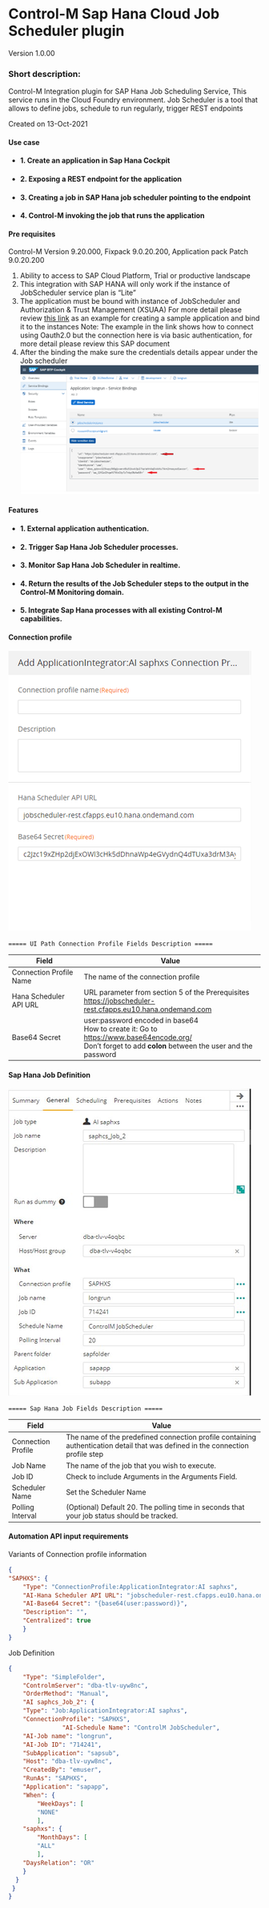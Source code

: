 # Control-M Sap Hana Cloud Job Scheduler plugin
Version 1.0.00

### Short description:
Control-M Integration plugin for SAP Hana Job Scheduling Service, This service runs in the Cloud Foundry environment.
Job Scheduler is a tool that allows to define jobs, schedule to run regularly, trigger REST endpoints

Created on 13-Oct-2021

#### Use case
* #### 1. Create an application in Sap Hana Cockpit 
* #### 2. Exposing a REST endpoint for the application  
* #### 3. Creating a job in SAP Hana job scheduler pointing to the endpoint
* #### 4. Control-M invoking the job that runs the application
  
#### Pre requisites

Control-M Version 9.20.000,
Fixpack 9.0.20.200,
Application pack Patch 9.0.20.200
1.	Ability to access to SAP Cloud Platform, Trial or productive landscape
3.	This integration with SAP HANA will only work if the instance of JobScheduler service plan is “Lite”
4.	The application must be bound with instance of JobScheduler and Authorization & Trust Management (XSUAA)
    For more detail please review [this link](https://blogs.sap.com/2020/04/23/using-job-scheduler-in-sap-cloud-platform-5-long-running-async-jobs/) as an example for creating a sample application and bind it to the instances 
    Note: The example in the link shows how to connect using Oauth2.0 but the connection here is via basic authentication, for more detail please review this SAP document 
5.	After the binding the make sure the credentials details appear under the Job scheduler
![connection](images/JobCredentials.png)

#### Features

* #### 1. External application authentication.
* #### 2. Trigger Sap Hana Job Scheduler processes.
* #### 3. Monitor Sap Hana Job Scheduler in realtime.
* #### 4. Return the results of the Job Scheduler steps to the output in the Control-M Monitoring domain.
* #### 5. Integrate Sap Hana processes with all existing Control-M capabilities.  
 
#### Connection profile

![connection](images/sapccp.png)


    ===== UI Path Connection Profile Fields Description =====


| Field | Value |
| --- | --- |
| Connection Profile Name | The name of the connection profile |
| Hana Scheduler API URL | URL parameter from section 5 of the Prerequisites <br> https://jobscheduler-rest.cfapps.eu10.hana.ondemand.com|
| Base64 Secret | user:password encoded in base64 <br> How to create it: Go to https://www.base64encode.org/ <br>Don’t forget to add **colon** between the user and the password |

#### Sap Hana Job Definition

![jobdefinition](images/sapjob.jpg)


    ===== Sap Hana Job Fields Description =====


| Field | Value |
| --- | --- |
| Connection Profile | The name of the predefined connection profile containing authentication detail that was defined in the connection profile step
|Job Name |	The name of the job that you wish to execute.
|Job ID |	Check to include Arguments in the Arguments Field.|
|Scheduler Name| Set the Scheduler Name |
Polling Interval | (Optional) Default 20. The polling time in seconds that your job status should be tracked. |

#### Automation API input requirements
Variants of Connection profile information
```json
{
"SAPHXS": {
 	"Type": "ConnectionProfile:ApplicationIntegrator:AI saphxs",
 	"AI-Hana Scheduler API URL": "jobscheduler-rest.cfapps.eu10.hana.ondemand.com", 
 	"AI-Base64 Secret": "{base64(user:password)}",
 	"Description": "",
  	"Centralized": true
  	}
}
```

Job Definition
```json
{
    "Type": "SimpleFolder",
    "ControlmServer": "dba-tlv-uyw8nc",
    "OrderMethod": "Manual",
    "AI saphcs_Job_2": {
 	"Type": "Job:ApplicationIntegrator:AI saphxs",
 	"ConnectionProfile": "SAPHXS",
               "AI-Schedule Name": "ControlM JobScheduler",
 	"AI-Job name": "longrun",
 	"AI-Job ID": "714241",
 	"SubApplication": "sapsub",
 	"Host": "dba-tlv-uyw8nc",
 	"CreatedBy": "emuser",
 	"RunAs": "SAPHXS",
 	"Application": "sapapp",
 	"When": {
 		"WeekDays": [
 		"NONE"
 		],
    "saphxs": {
        "MonthDays": [
        "ALL"
        ],
    "DaysRelation": "OR"
    }
  }
 }
}

```

